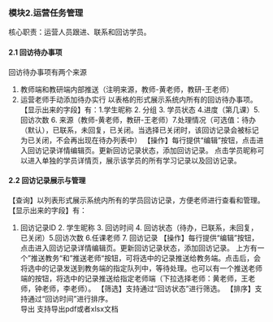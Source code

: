 ### 模块2.运营任务管理
核心职责：运营人员跟进、联系和回访学员。
#### 2.1 回访待办事项
回访待办事项有两个来源 
1. 教师端和教研端内部推送（注明来源，教师-黄老师，教研-王老师）
2. 运营老师手动添加待办实行
以表格的形式展示系统内所有的回访待办事项。
【显示出来的字段】有：1.学生昵称 2. 分组 3. 学员状态 4.进度（第几课）5.回访次数 6. 来源（教师-黄老师，教研-王老师）7.处理情况（可选值：待办（默认），已联系，未回复，已关闭。当选择已关闭时，该回访记录会被标记为已关闭，不会再出现在待办列表中）
【操作】每行提供“编辑”按钮，点击进入回访记录详情编辑页。更新回访记录状态，添加回访记录。
点击学员昵称可以进入单独的学员详情页，展示该学员的所有学习记录以及回访记录。

#### 2.2 回访记录展示与管理
【查询】以列表形式展示系统内所有的学员回访记录，方便老师进行查看和管理。
【显示出来的字段】有：
1. 回访记录ID 2. 学生昵称 3. 回访时间 4. 回访状态（待办，已联系，未回复，已关闭）5.回访次数 6.任课老师 7. 回访记录
【操作】每行提供“编辑”按钮，点击进入回访记录详情编辑页。更新回访记录状态，添加回访记录。
上方有一个”推送教务“和”推送老师“按钮，可将选中的记录推送给教务端。点击后，会将选中的记录发送到教务端的指定队列中，等待处理。也可以有一个推送老师端的按钮，将选中的记录推送给指定老师端（下拉选择老师：黄老师，王老师，钟老师，李老师）。
【筛选】支持通过“回访状态”进行筛选。
【排序】支持通过“回访时间”进行排序。  
导出 支持导出pdf或者xlsx文档